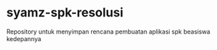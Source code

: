 # syamz-spk-resolusi
Repository untuk menyimpan rencana pembuatan aplikasi spk beasiswa kedepannya 
